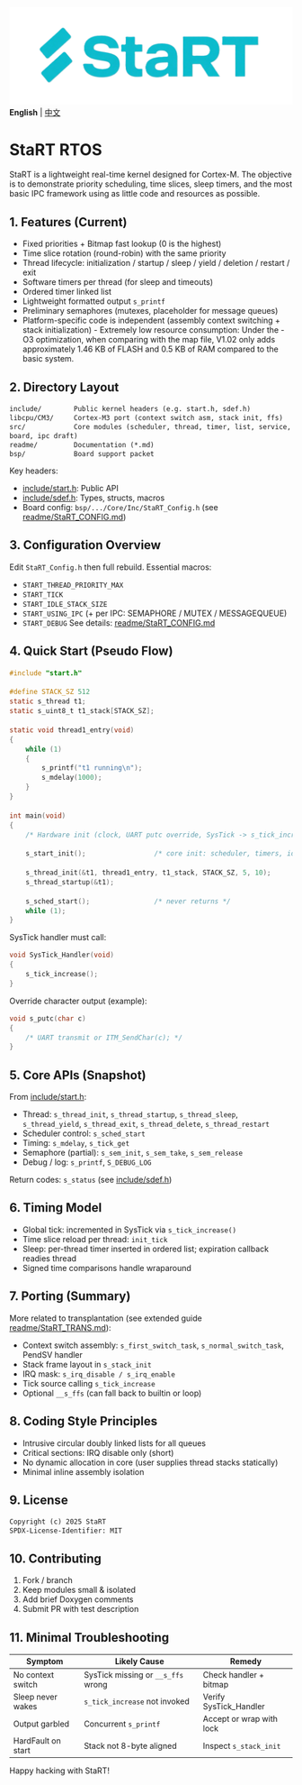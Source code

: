 ![StaRT](readme/StaRTLogo.png)
**English** | [中文](README_zh.md)
# StaRT RTOS

StaRT is a lightweight real-time kernel designed for Cortex-M. The objective is to demonstrate priority scheduling, time slices, sleep timers, and the most basic IPC framework using as little code and resources as possible.

## 1. Features (Current)
- Fixed priorities + Bitmap fast lookup (0 is the highest)
- Time slice rotation (round-robin) with the same priority
- Thread lifecycle: initialization / startup / sleep / yield / deletion / restart / exit
- Software timers per thread (for sleep and timeouts)
- Ordered timer linked list
- Lightweight formatted output `s_printf`
- Preliminary semaphores (mutexes, placeholder for message queues)
- Platform-specific code is independent (assembly context switching + stack initialization) - Extremely low resource consumption: Under the -O3 optimization, when comparing with the map file, V1.02 only adds approximately 1.46 KB of FLASH and 0.5 KB of RAM compared to the basic system.

## 2. Directory Layout
```
include/        Public kernel headers (e.g. start.h, sdef.h)
libcpu/CM3/     Cortex-M3 port (context switch asm, stack init, ffs)
src/            Core modules (scheduler, thread, timer, list, service, board, ipc draft)
readme/         Documentation (*.md)
bsp/            Board support packet
```

Key headers:
- [include/start.h](../../include/start.h): Public API
- [include/sdef.h](../../include/sdef.h): Types, structs, macros
- Board config: `bsp/.../Core/Inc/StaRT_Config.h` (see [readme/StaRT_CONFIG.md](readme/StaRT_CONFIG.md))

## 3. Configuration Overview
Edit `StaRT_Config.h` then full rebuild.
Essential macros:
- `START_THREAD_PRIORITY_MAX`
- `START_TICK`
- `START_IDLE_STACK_SIZE`
- `START_USING_IPC` (+ per IPC: SEMAPHORE / MUTEX / MESSAGEQUEUE)
- `START_DEBUG`
See details: [readme/StaRT_CONFIG.md](readme/StaRT_CONFIG.md)

## 4. Quick Start (Pseudo Flow)
```c
#include "start.h"

#define STACK_SZ 512
static s_thread t1;
static s_uint8_t t1_stack[STACK_SZ];

static void thread1_entry(void)
{
    while (1)
    {
        s_printf("t1 running\n");
        s_mdelay(1000);
    }
}

int main(void)
{
    /* Hardware init (clock, UART putc override, SysTick -> s_tick_increase) */

    s_start_init();                 /* core init: scheduler, timers, idle, banner */

    s_thread_init(&t1, thread1_entry, t1_stack, STACK_SZ, 5, 10);
    s_thread_startup(&t1);

    s_sched_start();                /* never returns */
    while (1);
}
```

SysTick handler must call:
```c
void SysTick_Handler(void)
{
    s_tick_increase();
}
```

Override character output (example):
```c
void s_putc(char c)
{
    /* UART transmit or ITM_SendChar(c); */
}
```

## 5. Core APIs (Snapshot)
From [include/start.h](../../include/start.h):
- Thread: `s_thread_init`, `s_thread_startup`, `s_thread_sleep`, `s_thread_yield`, `s_thread_exit`, `s_thread_delete`, `s_thread_restart`
- Scheduler control: `s_sched_start`
- Timing: `s_mdelay`, `s_tick_get`
- Semaphore (partial): `s_sem_init`, `s_sem_take`, `s_sem_release`
- Debug / log: `s_printf`, `S_DEBUG_LOG`

Return codes: `s_status` (see [include/sdef.h](../../include/sdef.h))

## 6. Timing Model
- Global tick: incremented in SysTick via `s_tick_increase()`
- Time slice reload per thread: `init_tick`
- Sleep: per-thread timer inserted in ordered list; expiration callback readies thread
- Signed time comparisons handle wraparound

## 7. Porting (Summary)
More related to transplantation (see extended guide [readme/StaRT_TRANS.md](readme/StaRT_TRANS.md)):
- Context switch assembly: `s_first_switch_task`, `s_normal_switch_task`, PendSV handler
- Stack frame layout in `s_stack_init`
- IRQ mask: `s_irq_disable / s_irq_enable`
- Tick source calling `s_tick_increase`
- Optional `__s_ffs` (can fall back to builtin or loop)

## 8. Coding Style Principles
- Intrusive circular doubly linked lists for all queues
- Critical sections: IRQ disable only (short)
- No dynamic allocation in core (user supplies thread stacks statically)
- Minimal inline assembly isolation

## 9. License
```
Copyright (c) 2025 StaRT
SPDX-License-Identifier: MIT
```

## 10. Contributing
1. Fork / branch
2. Keep modules small & isolated
3. Add brief Doxygen comments
4. Submit PR with test description

## 11. Minimal Troubleshooting
| Symptom | Likely Cause | Remedy |
|---------|--------------|--------|
| No context switch | SysTick missing or `__s_ffs` wrong | Check handler + bitmap |
| Sleep never wakes | `s_tick_increase` not invoked | Verify SysTick_Handler |
| Output garbled | Concurrent `s_printf` | Accept or wrap with lock |
| HardFault on start | Stack not 8-byte aligned | Inspect `s_stack_init` |

Happy hacking with StaRT!